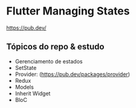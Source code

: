 # Flutter Managing States
https://pub.dev/ 
## Tópicos do repo & estudo
- Gerenciamento de estados
- SetState
- Provider: (https://pub.dev/packages/provider)
- Redux
- Models
- Inherit Widget
- BloC

